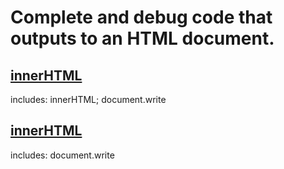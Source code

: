 # Complete and debug code that outputs to an HTML document.

## [innerHTML](./example.html)
includes:  innerHTML; document.write

## [innerHTML](./example.js)
includes:  document.write